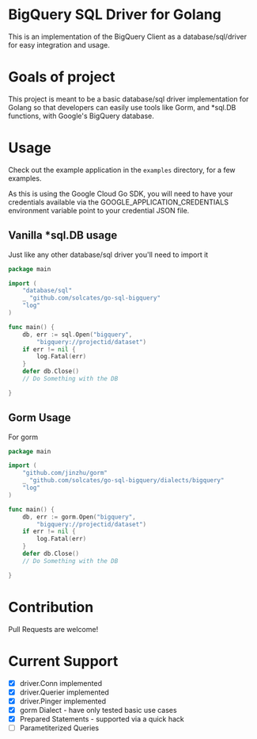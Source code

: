 #  BigQuery SQL Driver for Golang
This is an implementation of the BigQuery Client as a database/sql/driver for easy integration and usage.


# Goals of project

This project is meant to be a basic database/sql driver implementation for Golang so that developers can easily use 
tools like Gorm, and *sql.DB functions, with Google's BigQuery database.

# Usage

Check out the example application in the `examples` directory, for a few examples.

As this is using the Google Cloud Go SDK, you will need to have your credentials available
via the GOOGLE_APPLICATION_CREDENTIALS environment variable point to your credential JSON file.

## Vanilla *sql.DB usage

Just like any other database/sql driver you'll need to import it 

```go
package main

import (
    "database/sql"
    _ "github.com/solcates/go-sql-bigquery"
    "log"
)

func main() {
    db, err := sql.Open("bigquery", 
        "bigquery://projectid/dataset")
    if err != nil {
        log.Fatal(err)
    }
    defer db.Close() 
    // Do Something with the DB

}
```

## Gorm Usage

For gorm

```go
package main

import (
    "github.com/jinzhu/gorm"
    _ "github.com/solcates/go-sql-bigquery/dialects/bigquery"
    "log"
)

func main() {
    db, err := gorm.Open("bigquery", 
        "bigquery://projectid/dataset")
    if err != nil {
        log.Fatal(err)
    }
    defer db.Close() 
    // Do Something with the DB

}
```


# Contribution

Pull Requests are welcome!  


# Current Support

* [x] driver.Conn implemented
* [x] driver.Querier implemented
* [x] driver.Pinger implemented
* [x] gorm Dialect - have only tested basic use cases
* [x] Prepared Statements - supported via a quick hack
* [ ] Parametiterized Queries
